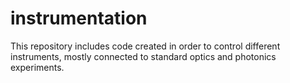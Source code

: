 # instrumentation
This repository includes code created in order to control different instruments, mostly connected to standard optics and photonics experiments.

